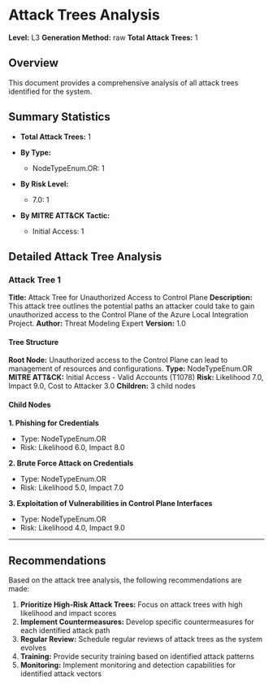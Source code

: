# Attack Trees Analysis

**Level:** L3
**Generation Method:** raw
**Total Attack Trees:** 1

## Overview

This document provides a comprehensive analysis of all attack trees identified for the system.

## Summary Statistics

- **Total Attack Trees:** 1
- **By Type:**
  - NodeTypeEnum.OR: 1

- **By Risk Level:**
  - 7.0: 1

- **By MITRE ATT&CK Tactic:**
  - Initial Access: 1

## Detailed Attack Tree Analysis

### Attack Tree 1

**Title:** Attack Tree for Unauthorized Access to Control Plane
**Description:** This attack tree outlines the potential paths an attacker could take to gain unauthorized access to the Control Plane of the Azure Local Integration Project.
**Author:** Threat Modeling Expert
**Version:** 1.0

#### Tree Structure

**Root Node:** Unauthorized access to the Control Plane can lead to management of resources and configurations.
**Type:** NodeTypeEnum.OR
**MITRE ATT&CK:** Initial Access - Valid Accounts (T1078)
**Risk:** Likelihood 7.0, Impact 9.0, Cost to Attacker 3.0
**Children:** 3 child nodes

#### Child Nodes

**1. Phishing for Credentials**
   - Type: NodeTypeEnum.OR
   - Risk: Likelihood 6.0, Impact 8.0

**2. Brute Force Attack on Credentials**
   - Type: NodeTypeEnum.OR
   - Risk: Likelihood 5.0, Impact 7.0

**3. Exploitation of Vulnerabilities in Control Plane Interfaces**
   - Type: NodeTypeEnum.OR
   - Risk: Likelihood 4.0, Impact 9.0

---

## Recommendations

Based on the attack tree analysis, the following recommendations are made:

1. **Prioritize High-Risk Attack Trees:** Focus on attack trees with high likelihood and impact scores
2. **Implement Countermeasures:** Develop specific countermeasures for each identified attack path
3. **Regular Review:** Schedule regular reviews of attack trees as the system evolves
4. **Training:** Provide security training based on identified attack patterns
5. **Monitoring:** Implement monitoring and detection capabilities for identified attack vectors


